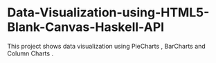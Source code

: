 Data-Visualization-using-HTML5-Blank-Canvas-Haskell-API
=======================================================

This project shows data visualization using PieCharts , BarCharts and Column Charts .
